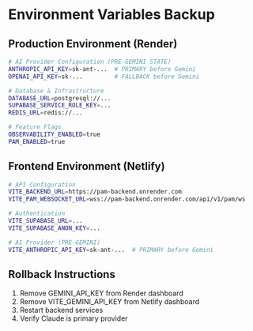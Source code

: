 # Environment Variables Backup

## Production Environment (Render)
```bash
# AI Provider Configuration (PRE-GEMINI STATE)
ANTHROPIC_API_KEY=sk-ant-...  # PRIMARY before Gemini
OPENAI_API_KEY=sk-...         # FALLBACK before Gemini

# Database & Infrastructure
DATABASE_URL=postgresql://...
SUPABASE_SERVICE_ROLE_KEY=...
REDIS_URL=redis://...

# Feature Flags
OBSERVABILITY_ENABLED=true
PAM_ENABLED=true
```

## Frontend Environment (Netlify)
```bash
# API Configuration
VITE_BACKEND_URL=https://pam-backend.onrender.com
VITE_PAM_WEBSOCKET_URL=wss://pam-backend.onrender.com/api/v1/pam/ws

# Authentication
VITE_SUPABASE_URL=...
VITE_SUPABASE_ANON_KEY=...

# AI Provider (PRE-GEMINI)
VITE_ANTHROPIC_API_KEY=sk-ant-...  # PRIMARY before Gemini
```

## Rollback Instructions
1. Remove GEMINI_API_KEY from Render dashboard
2. Remove VITE_GEMINI_API_KEY from Netlify dashboard
3. Restart backend services
4. Verify Claude is primary provider
